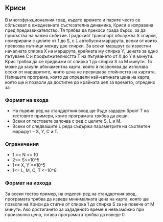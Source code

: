 ## Криси

В многофункционалния град, където времето и парите често се сблъскват в ежедневната състезателна динамика, Криси е изправена пред предизвикателство. Тя трябва да прекоси града бързо, за да присъства на важно събитие. Градският транспорт обслужва S спирки, номерирани с целите от 1 до S, с L автобусни маршрута, всеки от които превозва пътници между две спирки. За всеки маршрут са известни началната спирка X на маршрута, крайната му спирка Y, цената за едно пътуване C и продължителността T на пътуването от X до Y в минути. Крис трябва да се придвижи от спирка 1 до спирка S за M минути. Тя може да закупи абонаментна карта, която ѝ позволява да използва всеки от маршрутите, чиято цена не превишава стойността на картата. Напишете програма, която да определи най-евтината цена на карта, която ще ѝ позволи да достигне до крайната цел за времето, отредено за 

### Формат на входа

- На първия ред на стандартния вход ще бъде зададен броят T на тестовите примери, които програмата трябва да реши. 
- Всеки от тестовете започва с ред с целите S, L и М. 
- Всеки от следващите L реда съдържа параметрите на съответен маршрут – X, Y, C и T.

### Ограничения

- 1 <= N <= 10
- 2<= S<=10^5
- 1<= X, Y <=10^5
- 1<= L, M, C, T <=10^6

### Формат на изхода

За всеки тестов пример, на отделен ред на стандартния вход, програмата трябва да изведе минималната цена на карта, която ще позволи на Криси да стигне от спирка 1 до спирка S за не повече от М минути. Ако достигането за зададеното време е невъзможно при произволна цена, тогава програмата трябва да изведе 0.

